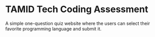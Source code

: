 # TAMID Tech Coding Assessment

A simple one-question quiz website where the users can select their favorite programming language and submit it.
